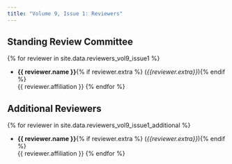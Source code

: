 ```yaml
---
title: "Volume 9, Issue 1: Reviewers"
---
```


## Standing Review Committee

{% for reviewer in site.data.reviewers_vol9_issue1 %}
* **{{ reviewer.name }}**{% if reviewer.extra %} (_{{reviewer.extra}}_){% endif %}  
       {{ reviewer.affiliation }}
{% endfor %}

## Additional Reviewers

{% for reviewer in site.data.reviewers_vol9_issue1_additional %}
* **{{ reviewer.name }}**{% if reviewer.extra %} (_{{reviewer.extra}}_){% endif %}  
       {{ reviewer.affiliation }}
{% endfor %}


